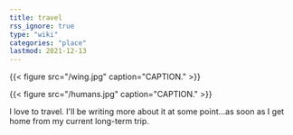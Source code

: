 ```yaml
---
title: travel
rss_ignore: true
type: "wiki"
categories: "place"
lastmod: 2021-12-13
---
```


{{< figure src="/wing.jpg" caption="CAPTION." >}}

{{< figure src="/humans.jpg" caption="CAPTION." >}}

I love to travel. I'll be writing more about it at some point...as soon as I get home from my current long-term trip.